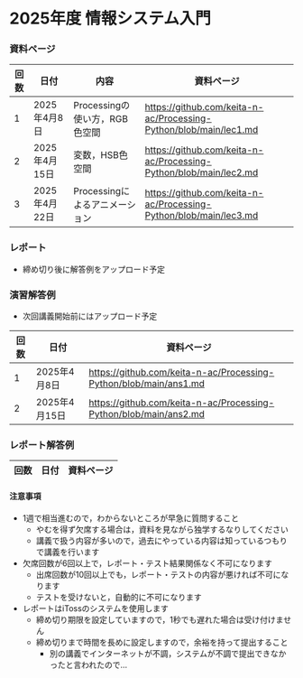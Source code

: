 # 2025年度 情報システム入門

### 資料ページ
  
| 回数 | 日付         | 内容 | 資料ページ | 
|---|------------|------|---| 
| 1 | 2025年4月8日 | Processingの使い方，RGB色空間 | https://github.com/keita-n-ac/Processing-Python/blob/main/lec1.md  | 
| 2 | 2025年4月15日 | 変数，HSB色空間 | https://github.com/keita-n-ac/Processing-Python/blob/main/lec2.md  | 
| 3 | 2025年4月22日 | Processingによるアニメーション | https://github.com/keita-n-ac/Processing-Python/blob/main/lec3.md  | 

### レポート
- 締め切り後に解答例をアップロード予定

### 演習解答例
- 次回講義開始前にはアップロード予定

| 回数 | 日付         | 資料ページ | 
|---|------------|------| 
| 1 | 2025年4月8日 | https://github.com/keita-n-ac/Processing-Python/blob/main/ans1.md  | 
| 2 | 2025年4月15日 | https://github.com/keita-n-ac/Processing-Python/blob/main/ans2.md  | 

### レポート解答例
| 回数 | 日付         | 資料ページ | 
|---|------------|------| 

#### 注意事項
- 1週で相当進むので，わからないところが早急に質問すること
  - やむを得ず欠席する場合は，資料を見ながら独学するなりしてください
  - 講義で扱う内容が多いので，過去にやっている内容は知っているつもりで講義を行います
- 欠席回数が6回以上で，レポート・テスト結果関係なく不可になります
  - 出席回数が10回以上でも，レポート・テストの内容が悪ければ不可になります
  - テストを受けないと，自動的に不可になります
- レポートはiTossのシステムを使用します
  - 締め切り期限を設定していますので，1秒でも遅れた場合は受け付けません
  - 締め切りまで時間を長めに設定しますので，余裕を持って提出すること
    - 別の講義でインターネットが不調，システムが不調で提出できなかったと言われたので…  
